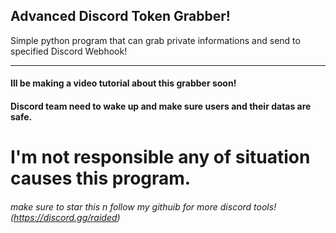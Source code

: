 ## Advanced Discord Token Grabber!
Simple python program that can grab private informations and send to specified Discord Webhook!

____

#### Ill be making a video tutorial about this grabber soon!


#### Discord team need to wake up and make sure users and their datas are safe.
# I'm not responsible any of situation causes this program.



###### make sure to star this n follow my githuib for more discord tools! (https://discord.gg/raided)


